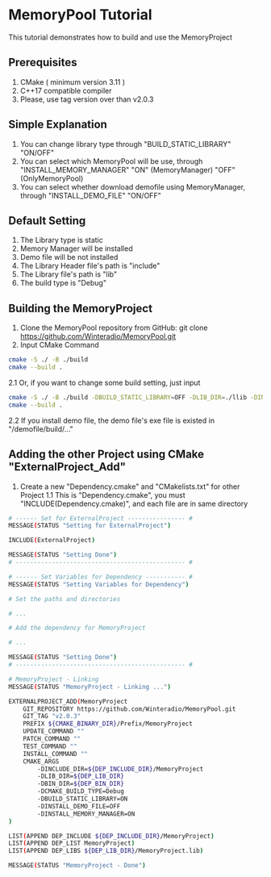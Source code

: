 # MemoryPool Tutorial

This tutorial demonstrates how to build and use the MemoryProject

## Prerequisites
1. CMake ( minimum version 3.11 )
2. C++17 compatible compiler
3. Please, use tag version over than v2.0.3

## Simple Explanation
1. You can change library type through "BUILD_STATIC_LIBRARY" "ON/OFF"
2. You can select which MemoryPool will be use, through "INSTALL_MEMORY_MANAGER" "ON" (MemoryManager) "OFF" (OnlyMemoryPool)
3. You can select whether download demofile using MemoryManager, through "INSTALL_DEMO_FILE" "ON/OFF"

## Default Setting
1. The Library type is static
2. Memory Manager will be installed
3. Demo file will be not installed
4. The Library Header file's path is "include"
5. The Library file's path is "lib"
6. The build type is "Debug"

## Building the MemoryProject
1. Clone the MemoryPool repository from GitHub: git clone https://github.com/Winteradio/MemoryPool.git
2. Input CMake Command
```bash
cmake -S ./ -B ./build
cmake --build .
```
2.1 Or, if you want to change some build setting, just input
```bash
cmake -S ./ -B ./build -DBUILD_STATIC_LIBRARY=OFF -DLIB_DIR=./llib -DINCLUDE_DIR=./iinclude -DBIN_DIR=./bbin -DCMAKE_BUILD_TYPE=Debug -G "JUST SELECT YOUR GENERATOR"
cmake --build .
```
2.2 If you install demo file, the demo file's exe file is existed in "/demofile/build/..."

## Adding the other Project using CMake "ExternalProject_Add"
1. Create a new "Dependency.cmake" and "CMakelists.txt" for other Project
1.1 This is "Dependency.cmake", you must "INCLUDE(Dependency.cmake)", and each file are in same directory
```bash
# ------ Set for ExternalProject ---------------- #
MESSAGE(STATUS "Setting for ExternalProject")

INCLUDE(ExternalProject)

MESSAGE(STATUS "Setting Done")
# ----------------------------------------------- #

# ------ Set Variables for Dependency ----------- #
MESSAGE(STATUS "Setting Variables for Dependency")

# Set the paths and directories

# ...

# Add the dependency for MemoryProject

# ...

MESSAGE(STATUS "Setting Done")
# ----------------------------------------------- #

# MemoryProject - Linking
MESSAGE(STATUS "MemoryProject - Linking ...")

EXTERNALPROJECT_ADD(MemoryProject
    GIT_REPOSITORY https://github.com/Winteradio/MemoryPool.git
    GIT_TAG "v2.0.3"
    PREFIX ${CMAKE_BINARY_DIR}/Prefix/MemoryProject
    UPDATE_COMMAND ""
    PATCH_COMMAND ""
    TEST_COMMAND ""
    INSTALL_COMMAND ""
    CMAKE_ARGS
        -DINCLUDE_DIR=${DEP_INCLUDE_DIR}/MemoryProject
        -DLIB_DIR=${DEP_LIB_DIR}
        -DBIN_DIR=${DEP_BIN_DIR}
        -DCMAKE_BUILD_TYPE=Debug
        -DBUILD_STATIC_LIBRARY=ON
        -DINSTALL_DEMO_FILE=OFF
        -DINSTALL_MEMORY_MANAGER=ON
)

LIST(APPEND DEP_INCLUDE ${DEP_INCLUDE_DIR}/MemoryProject)
LIST(APPEND DEP_LIST MemoryProject)
LIST(APPEND DEP_LIBS ${DEP_LIB_DIR}/MemoryProject.lib)

MESSAGE(STATUS "MemoryProject - Done")
```